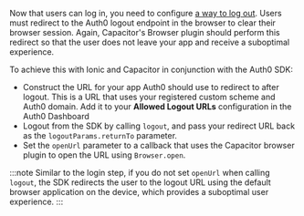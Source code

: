 <!--markdownlint-disable MD041 -->

Now that users can log in, you need to configure <a href="https://auth0.com/docs/logout/guides/logout-auth0" target="_blank">a way to log out</a>. Users must redirect to the Auth0 logout endpoint in the browser to clear their browser session. Again, Capacitor's Browser plugin should perform this redirect so that the user does not leave your app and receive a suboptimal experience.

To achieve this with Ionic and Capacitor in conjunction with the Auth0 SDK:

* Construct the URL for your app Auth0 should use to redirect to after logout. This is a URL that uses your registered custom scheme and Auth0 domain. Add it to your **Allowed Logout URLs** configuration in the Auth0 Dashboard
* Logout from the SDK by calling `logout`, and pass your redirect URL back as the `logoutParams.returnTo` parameter.
* Set the `openUrl` parameter to a callback that uses the Capacitor browser plugin to open the URL using `Browser.open`. 

:::note
Similar to the login step, if you do not set `openUrl` when calling `logout`, the SDK redirects the user to the logout URL using the default browser application on the device, which provides a suboptimal user experience.
:::